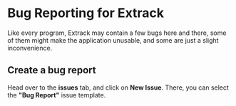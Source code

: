 # Bug Reporting for Extrack
Like every program, Extrack may contain a few bugs here and there, some of them might make the application unusable, and some are just a slight inconvenience.

## Create a bug report
Head over to the **issues** tab, and click on **New Issue**.
There, you can select the **"Bug Report"** issue template.
